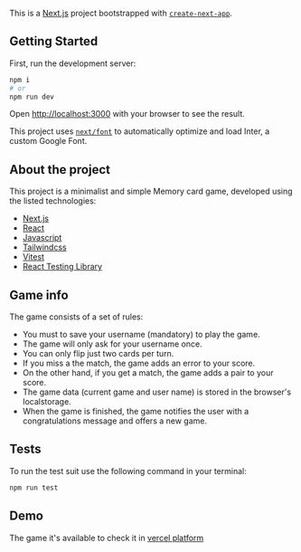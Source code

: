 This is a [Next.js](https://nextjs.org/) project bootstrapped with [`create-next-app`](https://github.com/vercel/next.js/tree/canary/packages/create-next-app).

## Getting Started

First, run the development server:

```bash
npm i
# or
npm run dev
```

Open [http://localhost:3000](http://localhost:3000) with your browser to see the result.

This project uses [`next/font`](https://nextjs.org/docs/basic-features/font-optimization) to automatically optimize and load Inter, a custom Google Font.

## About the project

This project is a minimalist and simple Memory card game, developed using the listed technologies:

- [Next.js](https://nextjs.org/docs)
- [React](https://es.react.dev/)
- [Javascript](https://developer.mozilla.org/en-US/docs/Web/JavaScript)
- [Tailwindcss](https://tailwindcss.com/)
- [Vitest](https://vitest.dev/)
- [React Testing Library](https://testing-library.com/)

## Game info

The game consists of a set of rules:

- You must to save your username (mandatory) to play the game.
- The game will only ask for your username once.
- You can only flip just two cards per turn.
- If you miss a the match, the game adds an error to your score.
- On the other hand, if you get a match, the game adds a pair to your score.
- The game data (current game and user name) is stored in the browser's localstorage.
- When the game is finished, the game notifies the user with a congratulations message and offers a new game.

## Tests

To run the test suit use the following command in your terminal:

```bash
npm run test
```
## Demo

The game it's available to check it in [vercel platform]()
